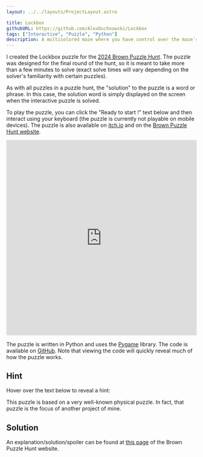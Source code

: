 ```yaml
---
layout: ../../layouts/ProjectLayout.astro

title: Lockbox
githubURL: https://github.com/AlexDuchnowski/Lockbox
tags: ["Interactive", "Puzzle", "Python"]
description: A multicolored maze where you have control over the maze's layout
---
```


<style>
    iframe {
        width: 100%;
        aspect-ratio: 75/77;
    }
</style>

I created the Lockbox puzzle for the [2024 Brown Puzzle Hunt](https://2024.brownpuzzlehunt.com). The puzzle was designed for the final round of the hunt, so it is meant to take more than a few minutes to solve (exact solve times will vary depending on the solver's familiarity with certain puzzles).

As with all puzzles in a puzzle hunt, the "solution" to the puzzle is a word or phrase. In this case, the solution word is simply displayed on the screen when the interactive puzzle is solved.

To play the puzzle, you can click the "Ready to start !" text below and then interact using your keyboard (the puzzle is currently not playable on mobile devices). The puzzle is also available on [itch.io](https://xenonhawk.itch.io/lockbox) and on the [Brown Puzzle Hunt website](https://2024.brownpuzzlehunt.com/puzzle/lockbox).

<iframe title="Lockbox Puzzle/Game" frameborder="0" src="https://itch.io/embed-upload/10147742?color=000000" allowfullscreen=""><a href="https://xenonhawk.itch.io/lockbox">Play LOCKBOX on itch.io</a></iframe>

The puzzle is written in Python and uses the [Pygame](https://www.pygame.org) library. The code is available on [GitHub](https://github.com/AlexDuchnowski/Lockbox). Note that viewing the code will quickly reveal much of how the puzzle works.

## Hint

Hover over the text below to reveal a hint:

<span class="spoiler">This puzzle is based on a very well-known physical puzzle. In fact, that puzzle is the focus of another project of mine.</span>

## Solution

An explanation/solution/spoiler can be found at [this page](https://2024.brownpuzzlehunt.com/puzzle/lockbox/solution) of the Brown Puzzle Hunt website.
